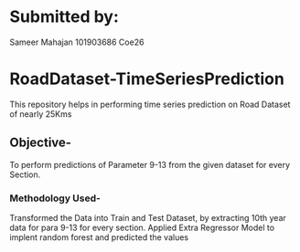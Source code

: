 # Submitted by:
Sameer Mahajan
101903686
Coe26

# RoadDataset-TimeSeriesPrediction
This repository helps in performing time series prediction on Road Dataset of nearly 25Kms

## Objective-
To perform predictions of Parameter 9-13 from the given dataset for every Section.

### Methodology Used-
Transformed the Data into Train and Test Dataset, by extracting 10th year data for para 9-13 for every section.
Applied Extra Regressor Model to implent random forest and predicted the values

